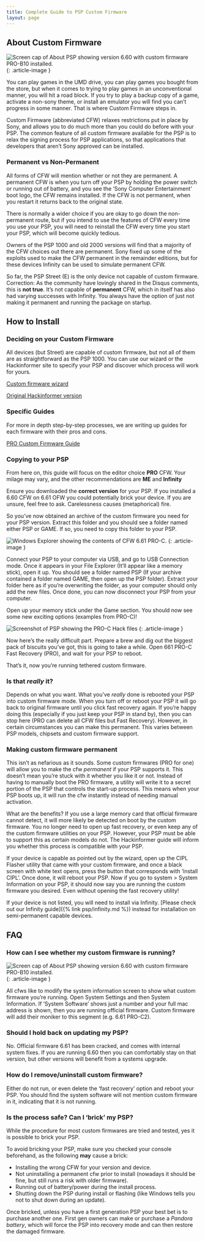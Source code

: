 ```yaml
---
title: Complete Guide to PSP Custom Firmware
layout: page
---
```


## About Custom Firmware

![Screen cap of About PSP showing version 6.60 with custom firmware PRO-B10 installed.](/assets/img/Screen-Shot-2017-02-18-at-20.02.19.webp)
{: .article-image }

You can play games in the UMD drive, you can play games you bought from the store, but when it comes to trying to play games in an unconventional manner, you will hit a road block. If you try to play a backup copy of a game, activate a non-sony theme, or install an emulator you will find you can’t progress in some manner. That is where Custom Firmware steps in.

Custom Firmware (abbreviated CFW) relaxes restrictions put in place by Sony, and allows you to do much more than you could do before with your PSP. The common feature of all custom firmware available for the PSP is to relax the signing process for PSP applications, so that applications that developers that aren’t Sony approved can be installed.

### Permanent vs Non-Permanent

All forms of CFW will mention whether or not they are permanent. A permanent CFW is when you turn off your PSP by holding the power switch or running out of battery, and you see the ‘Sony Computer Entertainment’ boot logo, the CFW remains installed. If the CFW is not permanent, when you restart it returns back to the original state.

There is normally a wider choice if you are okay to go down the non-permanent route, but if you intend to use the features of CFW every time you use your PSP, you will need to reinstall the CFW every time you start your PSP, which will become quickly tedious.

Owners of the PSP 1000 and old 2000 versions will find that a majority of the CFW choices out there are permanent. Sony fixed up some of the exploits used to make the CFW permanent in the remainder editions, but for these devices Infinity can be used to simulate permanent CFW.

So far, the PSP Street (E) is the only device not capable of custom firmware. Correction: As the community have lovingly shared in the Disqus comments, this is **not true**. It’s not capable of **permanent** CFW, which in itself has also had varying successes with Infinity. You always have the option of just not making it permanent and running the package on startup.

## How to Install

### Deciding on your Custom Firmware

All devices (but Street) are capable of custom firmware, but not all of them are as straightforward as the PSP 1000. You can use our wizard or the Hackinformer site to specify your PSP and discover which process will work for yours.  

<div class="container text-center">
	<div class="row align-items-start">
		<div class="col">
            <div>
				<p class="rt-button"><a href="{% link psp/wizard.html %}">Custom firmware wizard</a></p>
			</div>
            <p><a href="https://hackinformer.com/PlayStationGuide/PSP/DEVICE_PSP.html">Original Hackinformer version</a></p>
        </div>
    </div>
</div>


### Specific Guides

For more in depth step-by-step processes, we are writing up guides for each firmware with their pros and cons.

<div class="text-center">
	<p class="rt-button"><a href="{% link psp/cfw/pro.md %}">PRO Custom Firmware Guide</a></p>
</div>

### Copying to your PSP

From here on, this guide will focus on the editor choice **PRO** CFW. Your milage may vary, and the other recommendations are **ME** and **Infinity**

Ensure you downloaded the **correct version** for your PSP. If you installed a 6.60 CFW on 6.61 OFW you could potentially brick your device. If you are unsure, feel free to ask. Carelessness causes (metaphorical) fire.

So you’ve now obtained an archive of the custom firmware you need for your PSP version. Extract this folder and you should see a folder named either PSP or GAME. If so, you need to copy this folder to your PSP.

![Windows Explorer showing the contents of CFW 6.61 PRO-C.](/assets/img/Screen-Shot-2017-02-18-at-20.22.17.webp)
{: .article-image }

Connect your PSP to your computer via USB, and go to USB Connection mode. Once it appears in your File Explorer (It’ll appear like a memory stick), open it up. You should see a folder named PSP (If your archive contained a folder named GAME, then open up the PSP folder). Extract your folder here as if you’re overwriting the folder, as your computer should only add the new files. Once done, you can now disconnect your PSP from your computer.

Open up your memory stick under the Game section. You should now see some new exciting options (examples from PRO-C)!

![Screenshot of PSP showing the PRO-C Hack files](/assets/img/Screen-Shot-2017-02-18-at-20.27.29.webp)
{: .article-image }

Now here’s the really difficult part. Prepare a brew and dig out the biggest pack of biscuits you’ve got, this is going to take a while. Open 661 PRO-C Fast Recovery (PRO), and wait for your PSP to reboot.

That’s it, now you’re running tethered custom firmware.

### Is that _really_ it?

Depends on what you want. What you’ve _really_ done is rebooted your PSP into custom firmware mode. When you turn off or reboot your PSP it will go back to original firmware until you click fast recovery again. If you’re happy doing this (especially if you just keep your PSP in stand by), then you can stop here (PRO can delete all CFW files but Fast Recovery). However, in certain circumstances you can make this permanent. This varies between PSP models, chipsets and custom firmware support.

### Making custom firmware permanent

This isn’t as nefarious as it sounds. Some custom firmwares (PRO for one) will allow you to make the cfw _permanent_ if your PSP supports it. This doesn’t mean you’re stuck with it whether you like it or not. Instead of having to manually boot the PRO firmware, a utility will write it to a secret portion of the PSP that controls the start-up process. This means when your PSP boots up, it will run the cfw instantly instead of needing manual activation.

What are the benefits? If you use a large memory card that official firmware cannot detect, it will more likely be detected on boot by the custom firmware. You no longer need to open up fast recovery, or even keep any of the custom firmware utilities on your PSP. However, your PSP must be able to support this as certain models do not. The Hackinformer guide will inform you whether this process is compatible with your PSP.

If your device is capable as pointed out by the wizard, open up the CIPL Flasher utility that came with your custom firmware, and once a black screen with white text opens, press the button that corresponds with ‘install CIPL’. Once done, it will reboot your PSP. Now if you go to system > System Information on your PSP, it should now say you are running the custom firmware you desired. Even without opening the fast recovery utility!

If your device is not listed, you will need to install via Infinity. [Please check out our Infinity guide]({% link psp/infinity.md %}) instead for installation on semi-permanent capable devices.

## FAQ

### How can I see whether my custom firmware is running?

![Screen cap of About PSP showing version 6.60 with custom firmware PRO-B10 installed.](/assets/img/Screen-Shot-2017-02-18-at-20.02.19.webp)
{: .article-image }

All cfws like to modify the system information screen to show what custom firmware you’re running. Open System Settings and then System Information. If ‘System Software’ shows just a number and your full mac address is shown, then you are running official firmware. Custom firmware will add their moniker to this segment (e.g. 6.61 PRO-C2).

### Should I hold back on updating my PSP?

No. Official firmware 6.61 has been cracked, and comes with internal system fixes. If you are running 6.60 then you can comfortably stay on that version, but other versions will benefit from a systems upgrade.

### How do I remove/uninstall custom firmware?

Either do not run, or even delete the ‘fast recovery’ option and reboot your PSP. You should find the system software will not mention custom firmware in it, indicating that it is not running.

### Is the process safe? Can I ‘brick’ my PSP?

While the procedure for most custom firmwares are tried and tested, yes it is possible to brick your PSP.

To avoid bricking your PSP, make sure you checked your console beforehand, as the following **may** cause a brick:

*   Installing the wrong CFW for your version and device.
*   Not uninstalling a permanent cfw prior to install (nowadays it should be fine, but still runs a risk with older firmware).
*   Running out of battery/power during the install process.
*   Shutting down the PSP during install or flashing (like Windows tells you not to shut down during an update).

Once bricked, unless you have a first generation PSP your best bet is to purchase another one. First gen owners can make or purchase a _Pandora battery_, which will force the PSP into recovery mode and can then restore the damaged firmware.
